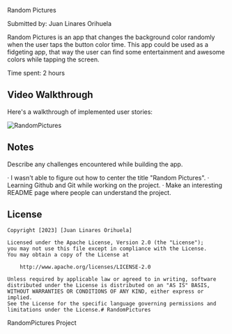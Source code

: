 Random Pictures

Submitted by: Juan Linares Orihuela

Random Pictures is an app that changes the background color randomly when the user taps the button color time. This app could be used as a fidgeting app, that way the user can find some entertainment and awesome colors while tapping the screen.

Time spent: 2 hours

## Video Walkthrough

Here's a walkthrough of implemented user stories:

![RandomPictures](https://github.com/JuanLinaresOrihuela/CodePath-Prework/assets/122564427/43af9807-c0f4-4040-9bfd-b6989748a0d2.gif)

## Notes

Describe any challenges encountered while building the app.

· I wasn't able to figure out how to center the title "Random Pictures".
· Learning Github and Git while working on the project.
· Make an interesting README page where people can understand the project.

## License

    Copyright [2023] [Juan Linares Orihuela]

    Licensed under the Apache License, Version 2.0 (the "License");
    you may not use this file except in compliance with the License.
    You may obtain a copy of the License at

        http://www.apache.org/licenses/LICENSE-2.0

    Unless required by applicable law or agreed to in writing, software
    distributed under the License is distributed on an "AS IS" BASIS,
    WITHOUT WARRANTIES OR CONDITIONS OF ANY KIND, either express or implied.
    See the License for the specific language governing permissions and
    limitations under the License.# RandomPictures
RandomPictures Project
